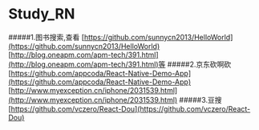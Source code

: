 # Study_RN

#####1.图书搜索,查看
[https://github.com/sunnycn2013/HelloWorld](https://github.com/sunnycn2013/HelloWorld)
[http://blog.oneapm.com/apm-tech/391.html](http://blog.oneapm.com/apm-tech/391.html)等
#####2.京东砍啊砍
[https://github.com/appcoda/React-Native-Demo-App](https://github.com/appcoda/React-Native-Demo-App)
[http://www.myexception.cn/iphone/2031539.html](http://www.myexception.cn/iphone/2031539.html)
#####3.豆搜
[https://github.com/vczero/React-Dou](https://github.com/vczero/React-Dou)
